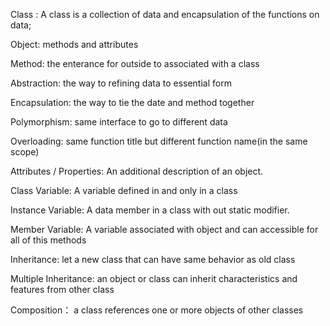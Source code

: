 Class :
  A class is a collection of data and encapsulation of the functions on data;
  
Object:
   methods and attributes
   
Method:
  the enterance for outside to  associated with a class
  
Abstraction: 
the way to refining data to essential form

Encapsulation: 
  the way to tie the date and method together
  
Polymorphism:
  same interface to go to different data
  
Overloading:
 same function title but different function name(in the same scope)
 
Attributes / Properties: 
  An additional description of an object.
  
Class Variable:
  A variable defined in and only in a class 

Instance Variable:
  A data member in a class with out static modifier.
  
Member Variable:
  A variable associated with object and can accessible for all of this methods

Inheritance:
  let a new class that can have same behavior as old class

Multiple Inheritance:
  an object or class can inherit characteristics and features from other class

Composition：
  a class references one or more objects of other classes 

